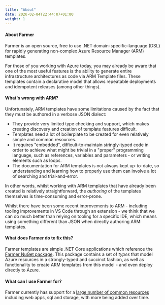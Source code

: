 ```yaml
---
title: "About"
date: 2020-02-04T22:44:07+01:00
weight: 1
---
```


#### About Farmer
Farmer is an open source, free to use .NET domain-specific-language (DSL) for rapidly generating non-complex Azure Resource Manager (ARM) templates.

For those of you working with Azure today, you may already be aware that one of the most useful features is the ability to generate entire infrastructure architectures as code via ARM Template files. These templates contain a declarative model that allows repeatable deployments and idempotent releases (among other things).

#### What's wrong with ARM?
Unfortunately, ARM templates have some limitations caused by the fact that they must be authored in a verbose JSON dialect:
* They provide very limited type checking and support, which makes creating discovery and creation of template features difficult.
* Templates need a lot of boilerplate to be created for even relatively simple and common resources.
* It requires "embedded", difficult-to-maintain stringly-typed code in order to achieve what might be trivial in a "proper" programming language, such as references, variables and parameters - or writing elements such as loops.
* The documentation for ARM templates is not always kept up-to-date, so understanding and learning how to properly use them can involve a lot of searching and trial-and-error.

In other words, whilst working with ARM templates that have already been created is relatively straightforward, the *authoring* of the templates themselves is time-consuming and error-prone.

Whilst there have been some recent improvements to ARM - including tooling improvements in VS Code through an extension - we think that we can do much better than relying on tooling for a specific IDE, which means using something different than JSON when directly authoring ARM templates.

#### What does Farmer do to fix this?
Farmer templates are simple .NET Core applications which reference the [Farmer NuGet package](https://www.nuget.org/packages/Farmer/). This package contains a set of *types* that model Azure resources in a strongly-typed and succinct fashion, as well as functionality to create ARM templates from this model - and even deploy directly to Azure.

#### What can I use Farmer for?
Farmer currently has support for a [large number of common resources](../api-overview/resources) including web apps, sql and storage, with more being added over time.
